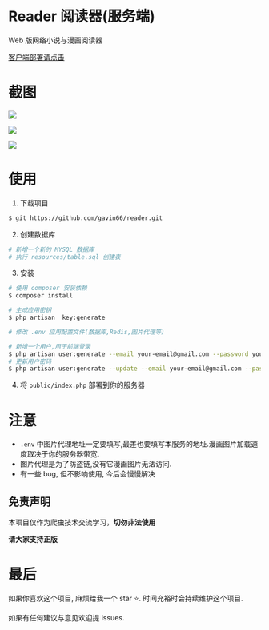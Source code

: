 # Reader 阅读器(服务端)
Web 版网络小说与漫画阅读器 

[客户端部署请点击](https://github.com/gavin66/reader-web)



# 截图

![](http://picture.shevchenko.ink/picgo/20190918182758.jpg)

![](http://picture.shevchenko.ink/picgo/20190918182815.jpg)

![](http://picture.shevchenko.ink/picgo/20190918182835.jpg)



# 使用

1. 下载项目

```sh
$ git https://github.com/gavin66/reader.git
```

2. 创建数据库

```sh
# 新增一个新的 MYSQL 数据库
# 执行 resources/table.sql 创建表
```

3. 安装

```sh
# 使用 composer 安装依赖
$ composer install

# 生成应用密钥
$ php artisan  key:generate

# 修改 .env 应用配置文件(数据库,Redis,图片代理等)

# 新增一个用户,用于前端登录
$ php artisan user:generate --email your-email@gmail.com --password your-password
# 更新用户密码
$ php artisan user:generate --update --email your-email@gmail.com --password your-new-password
```

4. 将 `public/index.php` 部署到你的服务器



# 注意

* `.env` 中图片代理地址一定要填写,最差也要填写本服务的地址.漫画图片加载速度取决于你的服务器带宽.
* 图片代理是为了防盗链,没有它漫画图片无法访问.
* 有一些 bug, 但不影响使用, 今后会慢慢解决



## 免责声明

本项目仅作为爬虫技术交流学习，**切勿非法使用**

**请大家支持正版**



# 最后

如果你喜欢这个项目, 麻烦给我一个 star ⭐. 时间充裕时会持续维护这个项目.

如果有任何建议与意见欢迎提 issues.